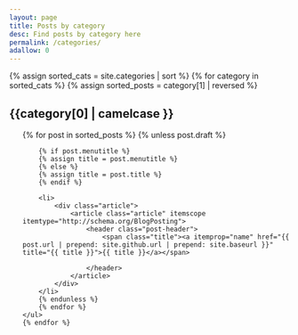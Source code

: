 ```yaml
---
layout: page
title: Posts by category
desc: Find posts by category here
permalink: /categories/
adallow: 0
---
```


<!-- main content of category-->
<section id="categories">
    {% assign sorted_cats = site.categories | sort %}
    {% for category in sorted_cats %}
    {% assign sorted_posts = category[1] | reversed %}
    <h2 id="{{category[0] | uri_escape | downcase | slugify }}">{{category[0] | camelcase }}</h2>
    <ul class="post-list">
        {% for post in sorted_posts %}
        {% unless post.draft %}

        {% if post.menutitle %}
        {% assign title = post.menutitle %}
        {% else %}
        {% assign title = post.title %}
        {% endif %}

        <li>
            <div class="article">
                <article class="article" itemscope itemtype="http://schema.org/BlogPosting">
                    <header class="post-header">
                        <span class="title"><a itemprop="name" href="{{ post.url | prepend: site.github.url | prepend: site.baseurl }}" title="{{ title }}">{{ title }}</a></span>
                      
                    </header>
                </article>
            </div>
        </li>
        {% endunless %}
        {% endfor %}
    </ul>
    {% endfor %}
</section>
